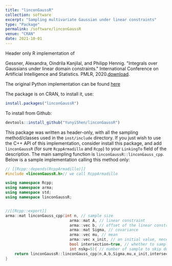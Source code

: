 ```yaml
---
title: "linconGaussR"
collection: software
excerpt: "Sampling multivariate Gaussian under linear constraints"
type: "Package"
permalink: /software/linconGaussR
venue: "CRAN"
date: 2021-10-01
---
```


Header only R implementation of 

Gessner, Alexandra, Oindrila Kanjilal, and Philipp Hennig. "Integrals over Gaussians under linear domain constraints." International Conference on Artificial Intelligence and Statistics. PMLR, 2020.[download](https://proceedings.mlr.press/v108/gessner20a.html).

The original Python implementation can be found [here](https://github.com/alpiges/LinConGauss)


The package is on CRAN, to install it, use:

```r
install.packages("linconGaussR")
```

To install from Github: 

```r
devtools::install_github("YunyiShen/linconGaussR")
```

This package was written as header-only, with all the sampling method/classes used in the `inst/include` directory. If you just wish to use the C++ API of this implementation, consider install this package, and add `linconGaussR` (for sure `RcppArmadillo` and `Rcpp`) to your `LinkingTo` field of the description. The main sampling function is `linconGaussR::linconGauss_cpp`. Below is a sample implementation calling this method only:

```cpp
// [[Rcpp::depends(RcppArmadillo)]]
#include <linconGaussR.h>// we call RcppArmadillo

using namespace Rcpp;
using namespace arma;
using namespace std;
using namespace linconGaussR;


//[[Rcpp::export]]
arma::mat linconGauss_cpp(int n, // sample size
                            arma::mat A, // linear constraint
                            arma::vec b, // offset of the linear constraint, so that Ax+b>0
                            arma::mat Sigma, // covariance
                            arma::vec mu, // mean
                            arma::vec x_init, // an initial value, necessary
                            bool intersection=true, // whether to sample from the intersection (otherwise from the union)
                            int nskp=5){ // number of sample to skip during iterations
    return linconGaussR::linconGauss_cpp(n,A,b,Sigma,mu,x_init,intersection,nskp);
}
```